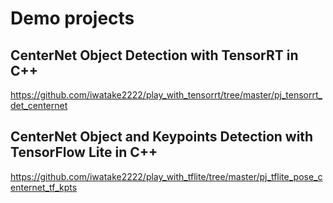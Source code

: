 # Demo projects

## CenterNet Object Detection with TensorRT in C++
https://github.com/iwatake2222/play_with_tensorrt/tree/master/pj_tensorrt_det_centernet

## CenterNet Object and Keypoints Detection with TensorFlow Lite in C++
https://github.com/iwatake2222/play_with_tflite/tree/master/pj_tflite_pose_centernet_tf_kpts


